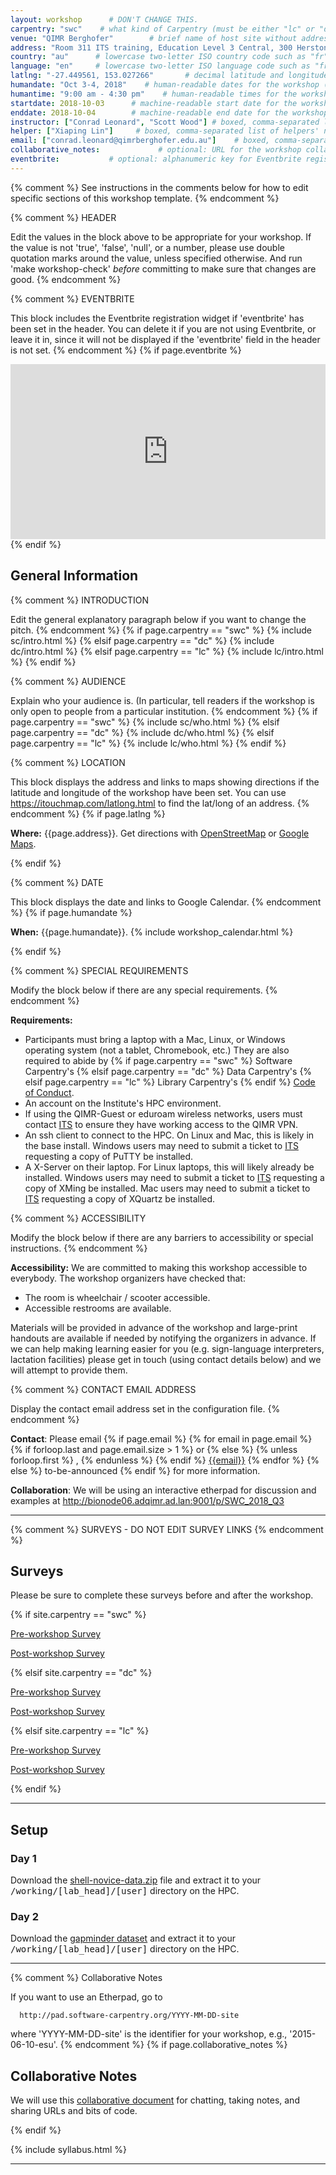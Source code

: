 ```yaml
---
layout: workshop      # DON'T CHANGE THIS.
carpentry: "swc"    # what kind of Carpentry (must be either "lc" or "dc" or "swc")
venue: "QIMR Berghofer"        # brief name of host site without address (e.g., "Euphoric State University")
address: "Room 311 ITS training, Education Level 3 Central, 300 Herston Rd Herston QLD"      # full street address of workshop (e.g., "Room A, 123 Forth Street, Blimingen, Euphoria")
country: "au"      # lowercase two-letter ISO country code such as "fr" (see https://en.wikipedia.org/wiki/ISO_3166-1)
language: "en"     # lowercase two-letter ISO language code such as "fr" (see https://en.wikipedia.org/wiki/ISO_639-1)
latlng: "-27.449561, 153.027266"       # decimal latitude and longitude of workshop venue (e.g., "41.7901128,-87.6007318" - use https://www.latlong.net/)
humandate: "Oct 3-4, 2018"    # human-readable dates for the workshop (e.g., "Feb 17-18, 2020")
humantime: "9:00 am - 4:30 pm"    # human-readable times for the workshop (e.g., "9:00 am - 4:30 pm")
startdate: 2018-10-03      # machine-readable start date for the workshop in YYYY-MM-DD format like 2015-01-01
enddate: 2018-10-04        # machine-readable end date for the workshop in YYYY-MM-DD format like 2015-01-02
instructor: ["Conrad Leonard", "Scott Wood"] # boxed, comma-separated list of instructors' names as strings, like ["Kay McNulty", "Betty Jennings", "Betty Snyder"]
helper: ["Xiaping Lin"]     # boxed, comma-separated list of helpers' names, like ["Marlyn Wescoff", "Fran Bilas", "Ruth Lichterman"]
email: ["conrad.leonard@qimrberghofer.edu.au"]    # boxed, comma-separated list of contact email addresses for the host, lead instructor, or whoever else is handling questions, like ["marlyn.wescoff@example.org", "fran.bilas@example.org", "ruth.lichterman@example.org"]
collaborative_notes:             # optional: URL for the workshop collaborative notes, e.g. an Etherpad or Google Docs document
eventbrite:           # optional: alphanumeric key for Eventbrite registration, e.g., "1234567890AB" (if Eventbrite is being used)
---
```


{% comment %} See instructions in the comments below for how to edit specific sections of this workshop template. {% endcomment %}

{% comment %}
  HEADER

  Edit the values in the block above to be appropriate for your workshop.
  If the value is not 'true', 'false', 'null', or a number, please use
  double quotation marks around the value, unless specified otherwise.
  And run 'make workshop-check' *before* committing to make sure that changes are good.
{% endcomment %}

{% comment %}
  EVENTBRITE

  This block includes the Eventbrite registration widget if
  'eventbrite' has been set in the header.  You can delete it if you
  are not using Eventbrite, or leave it in, since it will not be
  displayed if the 'eventbrite' field in the header is not set.
{% endcomment %}
{% if page.eventbrite %}
<iframe
  src="https://www.eventbrite.com/tickets-external?eid={{page.eventbrite}}&ref=etckt"
  frameborder="0"
  width="100%"
  height="280px"
  scrolling="auto">
</iframe>
{% endif %}

<h2 id="general">General Information</h2>

{% comment %}
  INTRODUCTION

  Edit the general explanatory paragraph below if you want to change
  the pitch.
{% endcomment %}
{% if page.carpentry == "swc" %}
  {% include sc/intro.html %}
{% elsif page.carpentry == "dc" %}
  {% include dc/intro.html %}
{% elsif page.carpentry == "lc" %}
  {% include lc/intro.html %}
{% endif %}

{% comment %}
  AUDIENCE

  Explain who your audience is.  (In particular, tell readers if the
  workshop is only open to people from a particular institution.
{% endcomment %}
{% if page.carpentry == "swc" %}
  {% include sc/who.html %}
{% elsif page.carpentry == "dc" %}
  {% include dc/who.html %}
{% elsif page.carpentry == "lc" %}
  {% include lc/who.html %}
{% endif %}

{% comment %}
  LOCATION

  This block displays the address and links to maps showing directions
  if the latitude and longitude of the workshop have been set.  You
  can use https://itouchmap.com/latlong.html to find the lat/long of an
  address.
{% endcomment %}
{% if page.latlng %}
<p id="where">
  <strong>Where:</strong>
  {{page.address}}.
  Get directions with
  <a href="//www.openstreetmap.org/?mlat={{page.latlng | replace:',','&mlon='}}&zoom=16">OpenStreetMap</a>
  or
  <a href="//maps.google.com/maps?q={{page.latlng}}">Google Maps</a>.
</p>
{% endif %}

{% comment %}
  DATE

  This block displays the date and links to Google Calendar.
{% endcomment %}
{% if page.humandate %}
<p id="when">
  <strong>When:</strong>
  {{page.humandate}}.
  {% include workshop_calendar.html %}
</p>
{% endif %}

{% comment %}
  SPECIAL REQUIREMENTS

  Modify the block below if there are any special requirements.
{% endcomment %}
<p id="requirements">
  <strong>Requirements:</strong>
  <ul>
    <li>Participants must bring a laptop with a
      Mac, Linux, or Windows operating system (not a tablet, Chromebook, etc.)
      They are also required to abide by
      {% if page.carpentry == "swc" %}
      Software Carpentry's
      {% elsif page.carpentry == "dc" %}
      Data Carpentry's
      {% elsif page.carpentry == "lc" %}
      Library Carpentry's
      {% endif %}
    <a href="{{site.swc_site}}/conduct.html">Code of Conduct</a>.
    </li>
    <li>
      An account on the Institute's HPC environment.
    </li>
    <li>
    If using the QIMR-Guest or eduroam wireless networks, users must contact <a href='https://staff.qimr.edu.au/form/itjob'>ITS</a> to ensure they have working access to the QIMR VPN.
    </li> 
    <li>
      An ssh client to connect to the HPC.  On Linux and Mac, this is likely in the base install.  Windows users may need to submit a ticket to <a href='https://staff.qimr.edu.au/form/itjob'>ITS</a> requesting a copy of PuTTY be installed.
    </li>
    <li>
      A X-Server on their laptop.  For Linux laptops, this will likely already be installed.  Windows users may need to submit a ticket to <a href='https://staff.qimr.edu.au/form/itjob'>ITS</a> requesting a copy of XMing be installed.  Mac users may need to submit a ticket to <a href='https://staff.qimr.edu.au/form/itjob'>ITS</a> requesting a copy of XQuartz be installed.
    </li> 
  </ul>
</p>

{% comment %}
  ACCESSIBILITY

  Modify the block below if there are any barriers to accessibility or
  special instructions.
{% endcomment %}
<p id="accessibility">
  <strong>Accessibility:</strong> We are committed to making this workshop
  accessible to everybody.
  The workshop organizers have checked that:
</p>
<ul>
  <li>The room is wheelchair / scooter accessible.</li>
  <li>Accessible restrooms are available.</li>
</ul>
<p>
  Materials will be provided in advance of the workshop and
  large-print handouts are available if needed by notifying the
  organizers in advance.  If we can help making learning easier for
  you (e.g. sign-language interpreters, lactation facilities) please
  get in touch (using contact details below) and we will
  attempt to provide them.
</p>

{% comment %}
  CONTACT EMAIL ADDRESS

  Display the contact email address set in the configuration file.
{% endcomment %}
<p id="contact">
  <strong>Contact</strong>:
  Please email
  {% if page.email %}
    {% for email in page.email %}
      {% if forloop.last and page.email.size > 1 %}
        or
      {% else %}
        {% unless forloop.first %}
        ,
        {% endunless %}
      {% endif %}
      <a href='mailto:{{email}}'>{{email}}</a>
    {% endfor %}
  {% else %}
    to-be-announced
  {% endif %}
  for more information.
</p>

<p id="collaboration">
  <strong>Collaboration</strong>: We will be using an interactive etherpad for discussion and examples at <a href="http://bionode06.adqimr.ad.lan:9001/p/SWC_2018_Q3">http://bionode06.adqimr.ad.lan:9001/p/SWC_2018_Q3</a> 
</p>
  
<hr/>

{% comment %} 
 SURVEYS - DO NOT EDIT SURVEY LINKS 
{% endcomment %}
<h2 id="surveys">Surveys</h2>
<p>Please be sure to complete these surveys before and after the workshop.</p>
{% if site.carpentry == "swc" %} 
<p><a href="{{ site.swc_pre_survey }}{{ site.github.project_title }}">Pre-workshop Survey</a></p>
<p><a href="{{ site.swc_post_survey }}{{ site.github.project_title }}">Post-workshop Survey</a></p>
{% elsif site.carpentry == "dc" %}
<p><a href="{{ site.dc_pre_survey }}{{ site.github.project_title }}">Pre-workshop Survey</a></p>
<p><a href="{{ site.dc_post_survey }}{{ site.github.project_title }}">Post-workshop Survey</a></p>
{% elsif site.carpentry == "lc" %}
<p><a href="{{ site.lc_pre_survey }}{{ site.github.project_title }}">Pre-workshop Survey</a></p>
<p><a href="{{ site.lc_post_survey }}{{ site.github.project_title }}">Post-workshop Survey</a></p>
{% endif %}

<hr/>


<h2 id="setup">Setup</h2>
<h3 id="setup-day1">Day 1</h3>
  <p>
  Download the <a href="{{page.root}}/data/shell-novice-data.zip">shell-novice-data.zip</a> file and extract it to your <tt>/working/[lab_head]/[user]</tt> directory on the HPC.
  </p>
<h3 id="setup-day2">Day 2</h3>
  <p>
  Download the <a href="{{page.root}}/data/python-novice-gapminder-data.zip">gapminder dataset</a> and extract it to your <tt>/working/[lab_head]/[user]</tt> directory on the HPC.
  </p>

<hr/>

{% comment %}
  Collaborative Notes

  If you want to use an Etherpad, go to

      http://pad.software-carpentry.org/YYYY-MM-DD-site

  where 'YYYY-MM-DD-site' is the identifier for your workshop,
  e.g., '2015-06-10-esu'.
{% endcomment %}
{% if page.collaborative_notes %}
<h2>Collaborative Notes</h2>
<p id="collaborative_notes">
  We will use this <a href="{{page.collaborative_notes}}">collaborative document</a> for chatting, taking notes, and sharing URLs and bits of code.
</p>
{% endif %}

{% include syllabus.html %}

<hr/>

